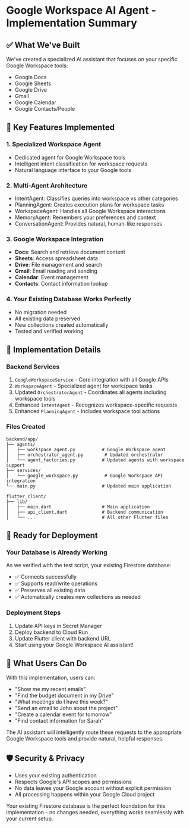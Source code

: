 # Google Workspace AI Agent - Implementation Summary

## ✅ What We've Built

We've created a specialized AI assistant that focuses on your specific Google Workspace tools:
- Google Docs
- Google Sheets  
- Google Drive
- Gmail
- Google Calendar
- Google Contacts/People

## 🎯 Key Features Implemented

### 1. Specialized Workspace Agent
- Dedicated agent for Google Workspace tools
- Intelligent intent classification for workspace requests
- Natural language interface to your Google tools

### 2. Multi-Agent Architecture
- IntentAgent: Classifies queries into workspace vs other categories
- PlanningAgent: Creates execution plans for workspace tasks
- WorkspaceAgent: Handles all Google Workspace interactions
- MemoryAgent: Remembers your preferences and context
- ConversationAgent: Provides natural, human-like responses

### 3. Google Workspace Integration
- **Docs**: Search and retrieve document content
- **Sheets**: Access spreadsheet data
- **Drive**: File management and search
- **Gmail**: Email reading and sending
- **Calendar**: Event management
- **Contacts**: Contact information lookup

### 4. Your Existing Database Works Perfectly
- No migration needed
- All existing data preserved
- New collections created automatically
- Tested and verified working

## 🔧 Implementation Details

### Backend Services
1. `GoogleWorkspaceService` - Core integration with all Google APIs
2. `WorkspaceAgent` - Specialized agent for workspace tasks
3. Updated `OrchestratorAgent` - Coordinates all agents including workspace tools
4. Enhanced `IntentAgent` - Recognizes workspace-specific requests
5. Enhanced `PlanningAgent` - Includes workspace tool actions

### Files Created
```
backend/app/
├── agents/
│   ├── workspace_agent.py          # Google Workspace agent
│   ├── orchestrator_agent.py        # Updated orchestrator
│   └── agent_factories.py          # Updated agents with workspace support
├── services/
│   └── google_workspace.py          # Google Workspace API integration
└── main.py                         # Updated main application

flutter_client/
├── lib/
│   ├── main.dart                   # Main application
│   ├── api_client.dart             # Backend communication
│   └── ...                         # All other Flutter files
```

## 🚀 Ready for Deployment

### Your Database is Already Working
As we verified with the test script, your existing Firestore database:
- ✅ Connects successfully
- ✅ Supports read/write operations
- ✅ Preserves all existing data
- ✅ Automatically creates new collections as needed

### Deployment Steps
1. Update API keys in Secret Manager
2. Deploy backend to Cloud Run
3. Update Flutter client with backend URL
4. Start using your Google Workspace AI assistant!

## 📱 What Users Can Do

With this implementation, users can:
- "Show me my recent emails"
- "Find the budget document in my Drive"
- "What meetings do I have this week?"
- "Send an email to John about the project"
- "Create a calendar event for tomorrow"
- "Find contact information for Sarah"

The AI assistant will intelligently route these requests to the appropriate Google Workspace tools and provide natural, helpful responses.

## 🛡️ Security & Privacy

- Uses your existing authentication
- Respects Google's API scopes and permissions
- No data leaves your Google account without explicit permission
- All processing happens within your Google Cloud project

Your existing Firestore database is the perfect foundation for this implementation - no changes needed, everything works seamlessly with your current setup.
